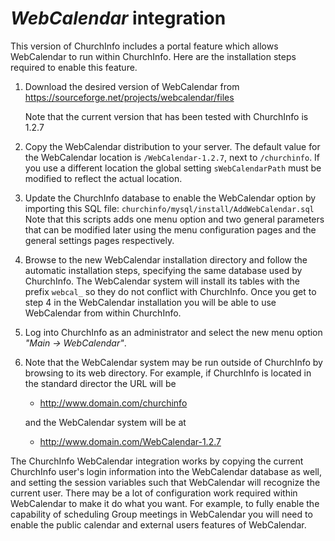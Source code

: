 # _WebCalendar_ integration

This version of ChurchInfo includes a portal feature which allows WebCalendar to run within ChurchInfo.  Here are the installation steps required to enable this
feature.

1. Download the desired version of WebCalendar from
   https://sourceforge.net/projects/webcalendar/files

   Note that the current version that has been tested with ChurchInfo is 1.2.7

2. Copy the WebCalendar distribution to your server.  The default value for the WebCalendar location is
    `/WebCalendar-1.2.7`, next to `/churchinfo`.  If you use a different location the global setting
    `sWebCalendarPath` must be modified to reflect the actual location.

3. Update the ChurchInfo database to enable the WebCalendar option by importing this SQL file:
   `churchinfo/mysql/install/AddWebCalendar.sql`
   Note that this scripts adds one menu option and two general parameters that can be
   modified later using the menu configuration pages and the general settings pages
   respectively.

4. Browse to the new WebCalendar installation directory and follow the automatic installation
   steps, specifying the same database used by ChurchInfo.  The WebCalendar system
   will install its tables with the prefix `webcal_` so they do not conflict with ChurchInfo.
   Once you get to step 4 in the WebCalendar installation you will be able to use WebCalendar
   from within ChurchInfo.

5. Log into ChurchInfo as an administrator and select the new menu option _"Main → WebCalendar"_.

6. Note that the WebCalendar system may be run outside of ChurchInfo by browsing to its web directory.
   For example, if ChurchInfo is located in the standard director the URL will be
   - http://www.domain.com/churchinfo

   and the WebCalendar system will be at

   - http://www.domain.com/WebCalendar-1.2.7

The ChurchInfo WebCalendar integration works by copying the current ChurchInfo user's login information into the WebCalendar database as well, and setting the session variables such that WebCalendar will recognize the current user.  There may be a lot of configuration work required within WebCalendar to make it do what you want.  For example, to fully enable the capability of scheduling Group meetings in WebCalendar you will need to enable the public calendar and external users features of WebCalendar.
